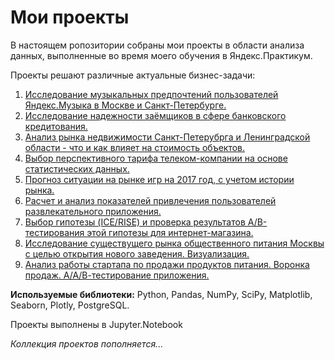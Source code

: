 # Мои проекты

В настоящем ропозитории собраны мои проекты в области анализа данных, выполненные во время моего обучения в Яндекс.Практикум.   

Проекты решают различные актуальные бизнес-задачи:
1. [Исследование музыкальных предпочтений пользователей Яндекс.Музыка в Москве и Санкт-Петербурге.](https://github.com/key-basova/My_projects/blob/main/1.%20%D0%AF%D0%BD%D0%B4%D0%B5%D0%BA%D1%81.%D0%9C%D1%83%D0%B7%D1%8B%D0%BA%D0%B0%20%D0%B2%20%D0%A1%D0%9F%D0%B1%20%D0%B8%20%D0%9C%D0%A1%D0%9A/)
2. [Исследование надежности заёмщиков в сфере банковского кредитования.](https://github.com/key-basova/My_projects/tree/main/2.%20%20%D0%98%D1%81%D1%81%D0%BB%D0%B5%D0%B4%D0%BE%D0%B2%D0%B0%D0%BD%D0%B8%D0%B5%20%D0%BD%D0%B0%D0%B4%D0%B5%D0%B6%D0%BD%D0%BE%D1%81%D1%82%D0%B8%20%D0%B7%D0%B0%D0%B5%D0%BC%D1%89%D0%B8%D0%BA%D0%BE%D0%B2)
3. [Анализ рынка недвижимости Санкт-Петерубрга и Ленинградской области - что и как влияет на стоимость объектов.](https://github.com/key-basova/My_projects/tree/main/3.%20%D0%A0%D1%8B%D0%BD%D0%BE%D0%BA%20%D0%BD%D0%B5%D0%B4%D0%B2%D0%B8%D0%B6%D0%B8%D0%BC%D0%BE%D1%81%D1%82%D0%B8%20%D0%A1%D0%9F%D0%B1%20%D0%B8%20%D0%9B%D0%9E)
4. [Выбор перспективного тарифа телеком-компании на основе статистических данных.](https://github.com/key-basova/My_projects/tree/main/4.%20%D0%9F%D0%B5%D1%80%D1%81%D0%BF%D0%B5%D0%BA%D1%82%D0%B8%D0%B2%D0%BD%D1%8B%D0%B9%20%D1%82%D0%B0%D1%80%D0%B8%D1%84%20%D1%82%D0%B5%D0%BB%D0%B5%D0%BA%D0%BE%D0%BC-%D0%BA%D0%BE%D0%BC%D0%BF%D0%B0%D0%BD%D0%B8%D0%B8)
5. [Прогноз ситуации на рынке игр на 2017 год, с учетом истории рынка.](https://github.com/key-basova/My_projects/tree/main/5.%20%D0%9F%D1%80%D0%BE%D0%B3%D0%BD%D0%BE%D0%B7%20%D1%80%D1%8B%D0%BD%D0%BA%D0%B0%20%D0%B8%D0%B3%D1%80%20%D0%BD%D0%B0%202017%20%D0%B3%D0%BE%D0%B4)
6. [Расчет и анализ показателей привлечения пользователей развлекательного приложения.](https://github.com/key-basova/My_projects/tree/main/6.%20%D0%90%D0%BD%D0%B0%D0%BB%D0%B8%D0%B7%20%D0%B1%D0%B8%D0%B7%D0%BD%D0%B5%D1%81-%D0%BF%D0%BE%D0%BA%D0%B0%D0%B7%D0%B0%D1%82%D0%B5%D0%BB%D0%B5%D0%B9%20%D0%BF%D1%80%D0%B8%D0%BB%D0%BE%D0%B6%D0%B5%D0%BD%D0%B8%D1%8F)
7. [Выбор гипотезы (ICE/RISE) и проверка результатов А/В-тестирования этой гипотезы для интернет-магазина.](https://github.com/key-basova/My_projects/tree/main/7.%20%D0%90_B%20%D1%82%D0%B5%D1%81%D1%82%D0%B8%D1%80%D0%BE%D0%B2%D0%B0%D0%BD%D0%B8%D0%B5%20%D0%B8%D0%BD%D1%82%D0%B5%D1%80%D0%BD%D0%B5%D1%82-%D0%BC%D0%B0%D0%B3%D0%B0%D0%B7%D0%B8%D0%BD%D0%B0)
8. [Исследование существущего рынка общественного питания Москвы с целью открытия нового заведения. Визуализация.](https://github.com/key-basova/My_projects/tree/main/8.%20%D0%A0%D1%8B%D0%BD%D0%BE%D0%BA%20%D0%BE%D0%B1%D1%89%D0%B5%D0%BF%D0%B8%D1%82%D0%B0%20%D0%9C%D0%BE%D1%81%D0%BA%D0%B2%D1%8B)
9. [Анализ работы стартапа по продажи продуктов питания. Воронка продаж. А/А/В-тестирование приложения.](https://github.com/key-basova/My_projects/tree/main/9.%20%D0%90%D0%BD%D0%B0%D0%BB%D0%B8%D0%B7%20%D1%80%D0%B0%D0%B1%D0%BE%D1%82%D1%8B%20%D1%81%D1%82%D0%B0%D1%80%D1%82%D0%B0%D0%BF%D0%B0)

**Используемые библиотеки:** Python, Pandas, NumPy, SciPy, Matplotlib, Seaborn, Plotly, PostgreSQL.

Проекты выполнены в Jupyter.Notebook

*Коллекция проектов пополняется...*
